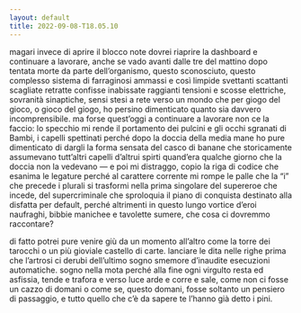 ```yaml
---
layout: default
title: 2022-09-08-T18.05.10
---
```


magari invece di aprire il blocco note dovrei riaprire la dashboard e continuare a lavorare, anche se vado avanti dalle tre del mattino dopo tentata morte da parte dell’organismo, questo sconosciuto, questo complesso sistema di farraginosi ammassi e così limpide svettanti scattanti scagliate retratte confisse inabissate raggianti tensioni e scosse elettriche, sovranità sinaptiche, sensi stesi a rete verso un mondo che per giogo del gioco, o gioco del giogo, ho persino dimenticato quanto sia davvero incomprensibile. ma forse quest’oggi a continuare a lavorare non ce la faccio: lo specchio mi rende il portamento dei pulcini e gli occhi sgranati di Bambi, i capelli spettinati perché dopo la doccia della media mane ho pure dimenticato di dargli la forma sensata del casco di banane che storicamente assumevano tutt’altri capelli d’altrui spirti quand’era qualche giorno che la doccia non la vedevano —  e poi mi distraggo, copio la riga di codice che esanima le legature perché al carattere corrente mi rompe le palle che la “i” che precede i plurali si trasformi nella prima singolare del supereroe che incede, del supercriminale che sproloquia il piano di conquista destinato alla disfatta per default, perché altrimenti in questo lungo vortice d’eroi naufraghi, bibbie manichee e tavolette sumere, che cosa ci dovremmo raccontare?

di fatto potrei pure venire giù da un momento all’altro come la torre dei tarocchi o un più gioviale castello di carte. lanciare le dita nelle righe prima che l’artrosi ci derubi dell’ultimo sogno smemore d’inaudite esecuzioni automatiche. sogno nella mota perché alla fine ogni virgulto resta ed asfissia, tende e trafora e verso luce arde e corre e sale, come non ci fosse un cazzo di domani o come se, questo domani, fosse soltanto un pensiero di passaggio, e tutto quello che c’è da sapere te l’hanno già detto i pini.